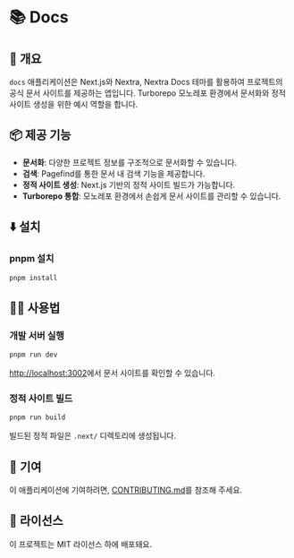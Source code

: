 # 📚 Docs

## 📖 개요

`docs` 애플리케이션은 Next.js와 Nextra, Nextra Docs 테마를 활용하여 프로젝트의 공식 문서 사이트를 제공하는 앱입니다. Turborepo 모노레포 환경에서 문서화와 정적 사이트 생성을 위한 예시 역할을 합니다.

## 📦 제공 기능

- **문서화**: 다양한 프로젝트 정보를 구조적으로 문서화할 수 있습니다.
- **검색**: Pagefind를 통한 문서 내 검색 기능을 제공합니다.
- **정적 사이트 생성**: Next.js 기반의 정적 사이트 빌드가 가능합니다.
- **Turborepo 통합**: 모노레포 환경에서 손쉽게 문서 사이트를 관리할 수 있습니다.

## ⬇️ 설치

### pnpm 설치

```bash
pnpm install
```

## 🧑‍💻 사용법

### 개발 서버 실행

```bash
pnpm run dev
```

[http://localhost:3002](http://localhost:3002)에서 문서 사이트를 확인할 수 있습니다.

### 정적 사이트 빌드

```bash
pnpm run build
```

빌드된 정적 파일은 `.next/` 디렉토리에 생성됩니다.

## 🤝 기여

이 애플리케이션에 기여하려면, [CONTRIBUTING.md](../../CONTRIBUTING.md)를 참조해 주세요.

## 📜 라이선스

이 프로젝트는 MIT 라이선스 하에 배포돼요.
